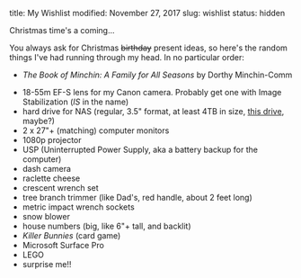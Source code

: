 title: My Wishlist
modified: November 27, 2017
slug: wishlist
status: hidden

Christmas time's a coming...

You always ask for Christmas <del>birthday</del> present ideas, so here's the
random things I've had running through my head. In no particular order:

<div class="real-list" markdown=1>

- *The Book of Minchin: A Family for All Seasons* by Dorthy Minchin-Comm
<!-- -   Hugh Nibley's *Teachings of the Book of Mormon* (Parts
    [2](http://www.byubookstore.com/ePOS?this_category=278&store=439&item_number=1-59156-572-3&form=shared3/gm/detail.html&design=439),
    [3](http://www.byubookstore.com/ePOS?this_category=278&store=439&item_number=1-59156-573-1&form=shared3/gm/detail.html&design=439),
    and
    [4](http://www.byubookstore.com/ePOS?this_category=278&store=439&item_number=1-59156-574-X&form=shared3/gm/detail.html&design=439)
    at the BYU Bookstore)-->
- 18-55m EF-S lens for my Canon camera. Probably get one with Image Stabilization (*IS* in the name)
- hard drive for NAS (regular, 3.5" format, at least 4TB in size, [this drive](https://ca.pcpartpicker.com/product/zZ38TW/seagate-barracuda-4tb-35-5400rpm-internal-hard-drive-st4000dm005), maybe?)
- 2 x 27"+ (matching) computer monitors
- 1080p projector
- USP (Uninterrupted Power Supply, aka a battery backup for the computer)
- dash camera
- raclette cheese
- crescent wrench set
- tree branch trimmer (like Dad's, red handle, about 2 feet long)
- metric impact wrench sockets
- snow blower
- house numbers (big, like 6"+ tall, and backlit)
- *Killer Bunnies* (card game)
- Microsoft Surface Pro
- LEGO
- surprise me!!

</div>
